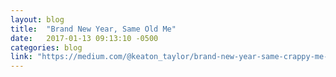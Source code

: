 ```yaml
---
layout: blog
title:  "Brand New Year, Same Old Me"
date:   2017-01-13 09:13:10 -0500
categories: blog
link: "https://medium.com/@keaton_taylor/brand-new-year-same-crappy-me-341283f99749#.l0n8r433f"
---
```

